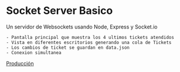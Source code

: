 # Socket Server Basico

Un servidor de Websockets usando Node, Express y Socket.io

```
- Pantalla principal que muestra los 4 ultimos tickets atendidos
- Vista en diferentes escritorios generando una cola de Tickets
- Los cambios de ticket se guardan en data.json
- Conexion simultanea
```

[Producción](https://websocket-ra.herokuapp.com)
